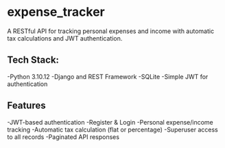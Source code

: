 # expense_tracker

A RESTful API for tracking personal expenses and income with automatic tax calculations and JWT authentication.

## Tech Stack:

-Python 3.10.12
-Django and REST Framework
-SQLite
-Simple JWT for authentication

## Features
-JWT-based authentication
-Register & Login
-Personal expense/income tracking
-Automatic tax calculation (flat or percentage)
-Superuser access to all records
-Paginated API responses




